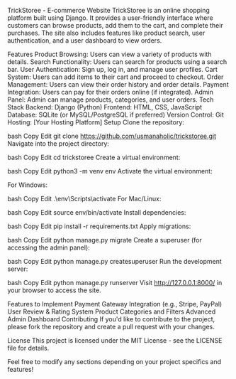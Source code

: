 TrickStoree - E-commerce Website
TrickStoree is an online shopping platform built using Django. It provides a user-friendly interface where customers can browse products, add them to the cart, and complete their purchases. The site also includes features like product search, user authentication, and a user dashboard to view orders.

Features
Product Browsing: Users can view a variety of products with details.
Search Functionality: Users can search for products using a search bar.
User Authentication: Sign up, log in, and manage user profiles.
Cart System: Users can add items to their cart and proceed to checkout.
Order Management: Users can view their order history and order details.
Payment Integration: Users can pay for their orders online (if integrated).
Admin Panel: Admin can manage products, categories, and user orders.
Tech Stack
Backend: Django (Python)
Frontend: HTML, CSS, JavaScript
Database: SQLite (or MySQL/PostgreSQL if preferred)
Version Control: Git
Hosting: [Your Hosting Platform]
Setup
Clone the repository:

bash
Copy
Edit
git clone https://github.com/usmanaholic/trickstoree.git
Navigate into the project directory:

bash
Copy
Edit
cd trickstoree
Create a virtual environment:

bash
Copy
Edit
python3 -m venv env
Activate the virtual environment:

For Windows:

bash
Copy
Edit
.\env\Scripts\activate
For Mac/Linux:

bash
Copy
Edit
source env/bin/activate
Install dependencies:

bash
Copy
Edit
pip install -r requirements.txt
Apply migrations:

bash
Copy
Edit
python manage.py migrate
Create a superuser (for accessing the admin panel):

bash
Copy
Edit
python manage.py createsuperuser
Run the development server:

bash
Copy
Edit
python manage.py runserver
Visit http://127.0.0.1:8000/ in your browser to access the site.

Features to Implement
Payment Gateway Integration (e.g., Stripe, PayPal)
User Review & Rating System
Product Categories and Filters
Advanced Admin Dashboard
Contributing
If you'd like to contribute to the project, please fork the repository and create a pull request with your changes.

License
This project is licensed under the MIT License - see the LICENSE file for details.

Feel free to modify any sections depending on your project specifics and features!
